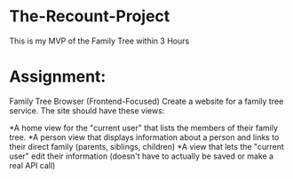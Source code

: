 # The-Recount-Project
This is my MVP of the Family Tree within 3 Hours



# Assignment:

Family Tree Browser (Frontend-Focused)
Create a website for a family tree service. The site should have these views:



*A home view for the "current user" that lists the members of their family tree.
*A person view that displays information about a person and links to their direct family (parents, siblings, children)
*A view that lets the "current user" edit their information (doesn't have to actually be saved or make a real API call)
